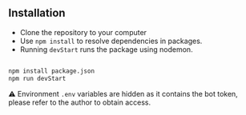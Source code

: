 
## Installation
- Clone the repository to your computer
- Use `npm install` to resolve dependencies in packages.
- Running `devStart` runs the package using nodemon.

```bat

npm install package.json
npm run devStart
```

:warning: Environment `.env` variables are hidden as it contains the bot token, please refer to the author to obtain access.
